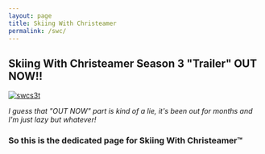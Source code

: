 ```yaml
---
layout: page
title: Skiing With Christeamer
permalink: /swc/
---
```


## **Skiing With Christeamer Season 3 "Trailer" OUT NOW!!**
[![swcs3t](https://i.imgur.com/OmuCV2G.jpg)](https://www.youtube.com/watch?v=0f-TwTV0p6A&ab "Season 3 Trailer :)")

*I guess that "OUT NOW" part is kind of a lie, it's been out for months and I'm just lazy but whatever!*

### So this is the dedicated page for Skiing With Christeamer™



